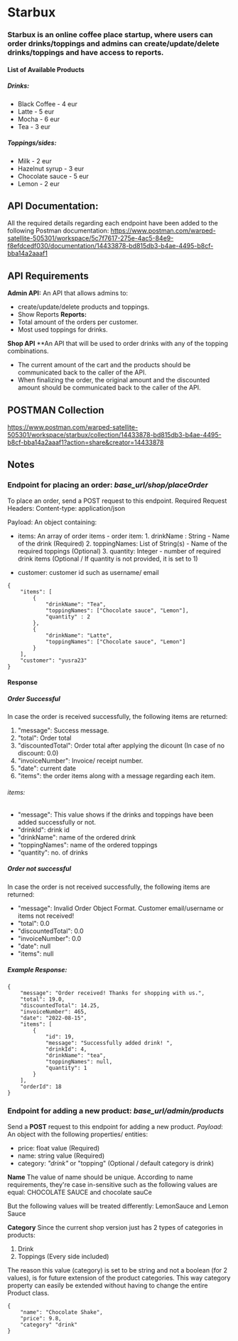 # Starbux
### Starbux is an online coffee place startup, where users can order drinks/toppings and admins can create/update/delete drinks/toppings and have access to reports.
#### List of Available Products
##### Drinks:
- Black Coffee - 4 eur
- Latte - 5 eur
- Mocha - 6 eur
- Tea - 3 eur
##### Toppings/sides:
- Milk - 2 eur
- Hazelnut syrup - 3 eur
- Chocolate sauce - 5 eur
- Lemon - 2 eur

## API Documentation:
All the required details regarding each endpoint have been added to the following Postman documentation:
https://www.postman.com/warped-satellite-505301/workspace/5c7f7617-275e-4ac5-84e9-f8efdcedf030/documentation/14433878-bd815db3-b4ae-4495-b8cf-bba14a2aaaf1
## API Requirements
**Admin API:**
An API that allows admins to:
- create/update/delete products and toppings.
- Show Reports
**Reports:**
- Total amount of the orders per customer.
- Most used toppings for drinks.

**Shop API**
**An API that will be used to order drinks with any of the topping combinations.
- The current amount of the cart and the products
should be communicated back to the caller of the API.
- When finalizing the order, the original amount and the discounted amount should be
communicated back to the caller of the API.

## POSTMAN Collection
https://www.postman.com/warped-satellite-505301/workspace/starbux/collection/14433878-bd815db3-b4ae-4495-b8cf-bba14a2aaaf1?action=share&creator=14433878
## Notes
### Endpoint for placing an order: *base_url/shop/placeOrder*
To place an order, send a POST request to this endpoint.
Required Request Headers:
Content-type: application/json

Payload:
An object containing:
- items: An array of order items
        - order item: 
        1. drinkName : String - Name of the drink (Required)
        2. toppingNames: List of String(s) - Name of the required toppings (Optional)
        3. quantity: Integer - number of required drink items (Optional / If quantity is not provided, it is set to 1)

- customer: customer id such as username/ email
```
{
    "items": [
        {
            "drinkName": "Tea",
            "toppingNames": ["Chocolate sauce", "Lemon"],
            "quantity" : 2
        },
        {
            "drinkName": "Latte",
            "toppingNames": ["Chocolate sauce", "Lemon"]
        }
    ],
    "customer": "yusra23" 
}
```
#### Response
##### Order Successful
In case the order is received successfully, the following items are returned:
1. "message": Success message.
2. "total": Order total
3. "discountedTotal": Order total after applying the dicount (In case of no discount: 0.0)
4. "invoiceNumber": Invoice/ receipt number.
5. "date": current date
6. "items": the order items along with a message regarding each item.
###### items: 
- "message": This value shows if the drinks and toppings have been added successfully or not.
- "drinkId": drink id
- "drinkName": name of the ordered drink
- "toppingNames": name of the ordered toppings
- "quantity": no. of drinks
##### Order not successful
In case the order is not received successfully, the following items are returned:
- "message": Invalid Order Object Format. Customer email/username or items not received!
- "total": 0.0
- "discountedTotal": 0.0
- "invoiceNumber": 0.0
- "date": null
- "items": null



##### Example Response:
```
{
    "message": "Order received! Thanks for shopping with us.",
    "total": 19.0,
    "discountedTotal": 14.25,
    "invoiceNumber": 465,
    "date": "2022-08-15",
    "items": [
        {
            "id": 19,
            "message": "Successfully added drink! ",
            "drinkId": 4,
            "drinkName": "tea",
            "toppingNames": null,
            "quantity": 1
        }
    ],
    "orderId": 18
}
```
### Endpoint for adding a new product: *base_url/admin/products*

Send a **POST** request to this endpoint for adding a new product.
*Payload*:
An object with the following properties/ entities:
- price: float value (Required)
- name: string value (Required)
- category: *"drink"* or "topping" (Optional / default category is drink)

**Name**
The value of name should be unique. According to name requirements, they're case in-sensitive such as the following values are equal:
CHOCOLATE SAUCE and chocolate sauCe

But the following values will be treated differently:
LemonSauce and Lemon Sauce

**Category**
Since the current shop version just has 2 types of categories in products:
1. Drink
2. Toppings (Every side included)

The reason this value (category) is set to be string and not a boolean (for 2 values), is for future extension of the product categories. This way category property can easily be extended without having to change the entire Product class.

```
{
    "name": "Chocolate Shake",
    "price": 9.8,
    "category" "drink"
}
```

